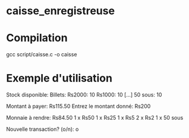 # caisse_enregistreuse

# Compilation
gcc script/caisse.c -o caisse

# Exemple d'utilisation
Stock disponible:
Billets:
Rs2000: 10
Rs1000: 10
[...]
50 sous: 10

Montant à payer: Rs115.50
Entrez le montant donné: Rs200

Monnaie à rendre: Rs84.50
1 x Rs50
1 x Rs25
1 x Rs5
2 x Rs2
1 x 50 sous

Nouvelle transaction? (o/n): o

